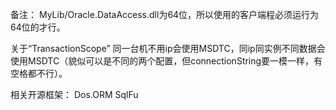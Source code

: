 ﻿备注：
MyLib/Oracle.DataAccess.dll为64位，所以使用的客户端程必须运行为64位的才行。


关于“TransactionScope”
同一台机不用ip会使用MSDTC，同ip同实例不同数据会使用MSDTC（貌似可以是不同的两个配置，但connectionString要一模一样，有空格都不行）。

相关开源框架：
Dos.ORM
SqlFu

